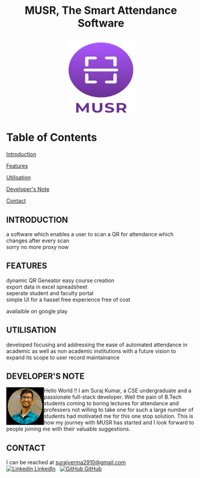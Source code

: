 # <p align=center>MUSR, The Smart Attendance Software</p>
<p align="center">
<img width="180" height="200" src="musr.png">
</p>
  
# Table of Contents
[Introduction](#introduction)  

[Features](#paragraph1)

[Utilisation](#paragraph2)

[Developer's Note](#paragraph3)

[Contact](#paragraph4)

## INTRODUCTION<a name="introduction"></a>
a software which enables a user to scan a QR for attendance which changes after every scan   
sorry no more proxy now

## FEATURES <a name="paragraph1"></a>

dynamic QR Geneator
easy course creation  
export data in excel spreadsheet    
seperate student and faculty portal  
simple UI for a hassel free experience 
free of cost

availaible on google play

## UTILISATION  <a name="paragraph2"></a>
developed focusing and addressing the ease of automated attendance in academic as well as non academic institutions with a future vision to expand its scope to user record maintainance
## DEVELOPER'S NOTE  <a name="paragraph3"></a>
<img width="100" height="100" src="devloper.jpg" align="left"> Hello World !! I am Suraj Kumar, a CSE undergraduate and a passionate full-stack developer. Well the pain of B.Tech students coming to boring lectures for attendance and professers not willing to take one for such a large number of students had motivated me for this one stop solution. This is how my journey with MUSR has started and I look forward to people joining me with their valuable suggestions. 


## CONTACT <a name="paragraph4"></a>
I can be reached at surajverma2910@gmail.com  
[![Linkedin](https://i.stack.imgur.com/gVE0j.png) LinkedIn](https://www.linkedin.com/)
&nbsp;
[![GitHub](https://i.stack.imgur.com/tskMh.png) GitHub](https://github.com/)

